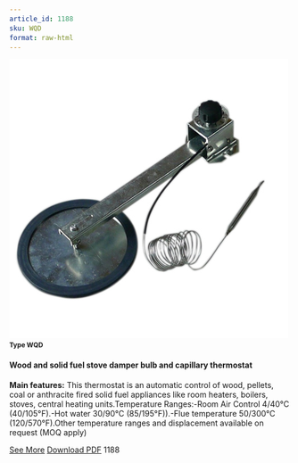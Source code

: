 ```yaml
---
article_id: 1188
sku: WQD
format: raw-html
---
```

 <!-- <span class="tag-top">New</span> -->
 <img src="../new-images/WQD.jpg" class="card-imgs mb-2">
 <small class="text-grey mb-2"><b>Type WQD</b> </small>
 <h4>Wood and solid fuel stove damper bulb and capillary thermostat</h4>
 <p><b>Main features:</b> This thermostat is an automatic control of wood, pellets, coal or anthracite fired solid fuel appliances like room heaters, boilers, stoves, central heating units.Temperature Ranges:-Room Air Control 4/40&#xB0;C (40/105&#xB0;F).-Hot water 30/90&#xB0;C (85/195&#xB0;F)).-Flue temperature 50/300&#xB0;C (120/570&#xB0;F).Other temperature ranges and displacement available on request (MOQ apply)</p>
 <div class="btns">
 <a href="wqd.html" class="btn-red">See More</a>
 <a href="pdf/WQD-EN-20150717.pdf" target="_blank" class="btn-red">Download PDF</a>
 <!-- <a href="javascript:void(0);" class="access-link"> Access full catalogue <i class="fa fa-external-link" aria-hidden="true"></i> </a> -->
 <span class="number-btn">1188</span>
 </div>
 